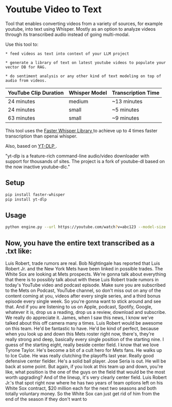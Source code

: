 # Youtube Video to Text

Tool that enables converting videos from a variety of sources, for example youtube, into text using Whisper. Mostly as an option to analyze videos through its transcribed audio instead of going multi-modal. 


Use this tool to:

    * feed videos as text into context of your LLM project

    * generate a library of text on latest youtube videos to populate your vector DB for RAG.

    * do sentiment analysis or any other kind of text modeling on top of audio from videos. 


| YouTube Clip Duration | Whisper Model | Transcription Time |
|-----------------------|----------------|---------------------|
| 24 minutes            | medium         | ~13 minutes         |
| 24 minutes            | small          | ~5 minutes          |
| 63 minutes            | small          | ~9 minutes          |

This tool uses the [Faster Whisper Library ](https://github.com/SYSTRAN/faster-whisper) to achieve up to 4 times faster transcription than openai whisper. 

Also, based on [YT-DLP ](https://github.com/yt-dlp/yt-dlp).

"yt-dlp is a feature-rich command-line audio/video downloader with support for thousands of sites. The project is a fork of youtube-dl based on the now inactive youtube-dlc."

## Setup

```bash
pip install faster-whisper
pip install yt-dlp  
```

## Usage

```bash
python engine.py --url https://youtube.com/watch?v=abc123 --model-size small
```


## Now, you have the entire text transcribed as a .txt like:

 Luis Robert, trade rumors are real.
 Bob Nightingale has reported that Luis Robert Jr.
 and the New York Mets have been linked in possible trades.
 The White Sox are looking at Mets prospects.
 We're gonna talk about everything that there is
 to possibly talk about with these Luis Robert trade rumors
 in today's YouTube video and podcast episode.
 Make sure you are subscribed to the Mets on Podcast,
 YouTube channel, so don't miss out on any of the content
 coming at you, videos after every single series,
 and a third bonus episode every single week.
 So you're gonna want to stick around and see that.
 And if you are listening to us on Apple,
 podcast, Spotify, Google, whatever it is,
 drop us a reading, drop us a review,
 download and subscribe.
 We really do appreciate it.
 James, when I saw this news,
 I know we've talked about this off camera many a times.
 Luis Robert would be awesome on this team.
 He'd be fantastic to have.
 He'd be kind of perfect,
 because when you look up and down
 this Mets roster right now,
 there's, they're really strong and deep,
 basically every single position of the starting nine.
 I guess of the starting eight,
 really beside center field.
 I know that we love Tyrone Taylor.
 He's become a bit of a cult hero for Mets fans.
 He walks up to Ice Cube.
 He was really clutching the playoffs last year.
 Really good defensive center fielder.
 He's a solid ball player.
 Jose Seria is out.
 He will be back at some point.
 But again, if you look at this team up and down,
 you're like, what position is the one
 of the guys on the field
 that would be the most worth upgrading?
 And of the lineup,
 it's very clearly center field.
 Luis Robert Jr.'s that spot right now
 where he has two years of team options left
 on his White Sox contract,
 $20 million each for the next two seasons
 and both totally voluntary money.
 So the White Sox can just get rid of him
 from the end of the season if they don't want to 